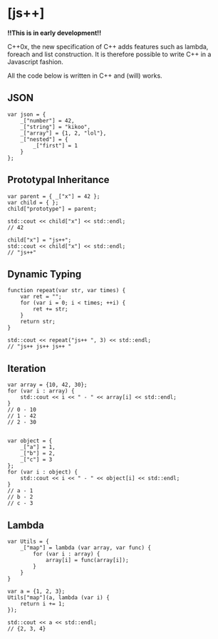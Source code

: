 [js++]
====

**!!This is in early development!!**

C++0x, the new specification of C++ adds features such as lambda, foreach and list construction. It is therefore possible to write C++ in a Javascript fashion.

All the code below is written in C++ and (will) works.

JSON
--------

	var json = {
		_["number"] = 42,
		_["string"] = "kikoo",
		_["array"] = {1, 2, "lol"},
		_["nested"] = {
			_["first"] = 1
		}
	};


Prototypal Inheritance
--------

	var parent = { _["x"] = 42 };
	var child = { };
	child["prototype"] = parent;

	std::cout << child["x"] << std::endl;
	// 42

	child["x"] = "js++";
	std::cout << child["x"] << std::endl;
	// "js++"


Dynamic Typing
---------

	function repeat(var str, var times) {
		var ret = "";
		for (var i = 0; i < times; ++i) {
			ret += str;
		}
		return str;
	}

	std::cout << repeat("js++ ", 3) << std::endl;
	// "js++ js++ js++ "


Iteration
-------------

	var array = {10, 42, 30};
	for (var i : array) {
		std::cout << i << " - " << array[i] << std::endl;
	}
	// 0 - 10
	// 1 - 42
	// 2 - 30


	var object = {
		_["a"] = 1,
		_["b"] = 2,
		_["c"] = 3
	};
	for (var i : object) {
		std::cout << i << " - " << object[i] << std::endl;
	}
	// a - 1
	// b - 2
	// c - 3
	

Lambda
--------------

	var Utils = {
		_["map"] = lambda (var array, var func) {
			for (var i : array) {
				array[i] = func(array[i]);
			}
		}
	}

	var a = {1, 2, 3};
	Utils["map"](a, lambda (var i) {
		return i += 1;
	});

	std::cout << a << std::endl;
	// {2, 3, 4}
